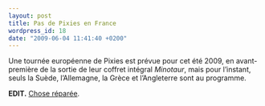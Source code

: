 ```yaml
---
layout: post
title: Pas de Pixies en France
wordpress_id: 18
date: "2009-06-04 11:41:40 +0200"
---
```


Une tournée européenne de Pixies est prévue pour cet été 2009, en avant-première
de la sortie de leur coffret intégral _Minotaur_, mais pour l’instant, seuls la
Suède, l’Allemagne, la Grèce et l’Angleterre sont au programme.

**EDIT.** [Chose réparée][i1].

[i1]: https://www.deadrooster.org/pixies-en-france-finalement/
